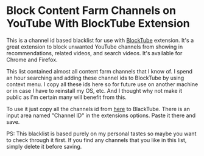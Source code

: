 # Block Content Farm Channels on YouTube With BlockTube Extension

This is a channel id based blacklist for use with [BlockTube](https://github.com/amitbl/blocktube) extension. It's a great extension to block unwanted YouTube channels from showing in recommendations, related videos, and search videos. It's available for Chrome and Firefox.

This list contained almost all content farm channels that I know of. I spend an hour searching and adding these channel ids to BlockTube by using context menu. I copy all these ids here so for future use on another machine or in case I have to reinstall my OS, etc. And I thought why not make it public as I'm certain many will benefit from this.

To use it just copy all the channels id from [here](https://github.com/efade/blocktube-blacklist/blob/main/content_farm_channel_id) to BlackTube. There is an input area named "Channel ID" in the extensions options. Paste it there and save.

PS: This blacklist is based purely on my personal tastes so maybe you want to check through it first. If you find any channels that you like in this list, simply delete it before saving.
